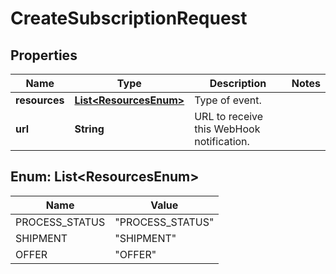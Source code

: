 # CreateSubscriptionRequest

## Properties

 Name          | Type                                                        | Description                               | Notes 
---------------|-------------------------------------------------------------|-------------------------------------------|-------
 **resources** | [**List&lt;ResourcesEnum&gt;**](#List&lt;ResourcesEnum&gt;) | Type of event.                            |
 **url**       | **String**                                                  | URL to receive this WebHook notification. |

<a name="List<ResourcesEnum>"></a>

## Enum: List&lt;ResourcesEnum&gt;

 Name           | Value                      
----------------|----------------------------
 PROCESS_STATUS | &quot;PROCESS_STATUS&quot; 
 SHIPMENT       | &quot;SHIPMENT&quot;       
 OFFER          | &quot;OFFER&quot;          



